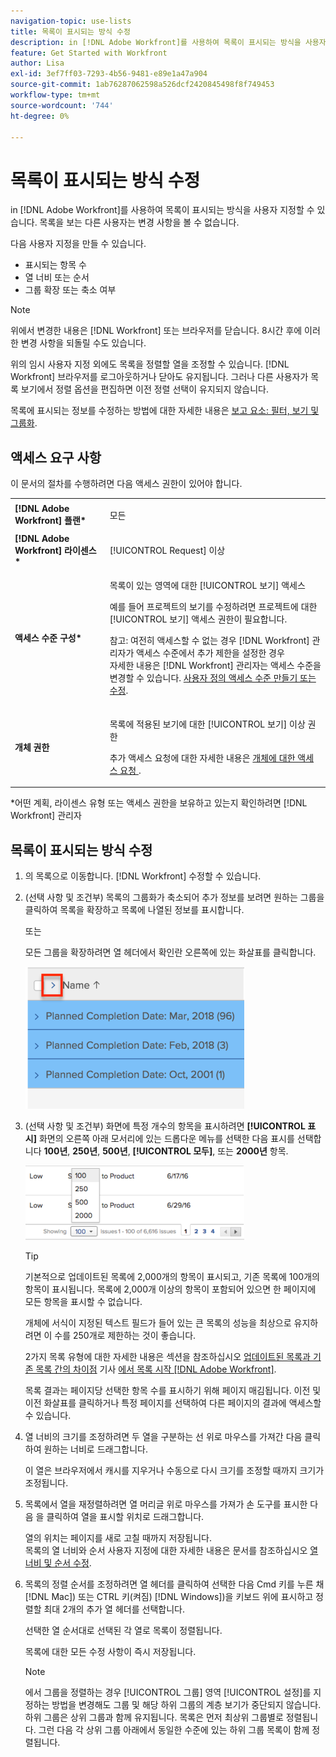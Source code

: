 ```yaml
---
navigation-topic: use-lists
title: 목록이 표시되는 방식 수정
description: in [!DNL Adobe Workfront]를 사용하여 목록이 표시되는 방식을 사용자 지정할 수 있습니다. 목록을 보는 다른 사용자는 변경 사항을 볼 수 없습니다.
feature: Get Started with Workfront
author: Lisa
exl-id: 3ef7ff03-7293-4b56-9481-e89e1a47a904
source-git-commit: 1ab76287062598a526dcf2420845498f8f749453
workflow-type: tm+mt
source-wordcount: '744'
ht-degree: 0%

---
```


# 목록이 표시되는 방식 수정

in [!DNL Adobe Workfront]를 사용하여 목록이 표시되는 방식을 사용자 지정할 수 있습니다. 목록을 보는 다른 사용자는 변경 사항을 볼 수 없습니다.

다음 사용자 지정을 만들 수 있습니다.

* 표시되는 항목 수
* 열 너비 또는 순서
* 그룹 확장 또는 축소 여부

>[!NOTE]
>
>위에서 변경한 내용은 [!DNL Workfront] 또는 브라우저를 닫습니다. 8시간 후에 이러한 변경 사항을 되돌릴 수도 있습니다.

위의 임시 사용자 지정 외에도 목록을 정렬할 열을 조정할 수 있습니다. [!DNL Workfront] 브라우저를 로그아웃하거나 닫아도 유지됩니다. 그러나 다른 사용자가 목록 보기에서 정렬 옵션을 편집하면 이전 정렬 선택이 유지되지 않습니다.

목록에 표시되는 정보를 수정하는 방법에 대한 자세한 내용은 [보고 요소: 필터, 보기 및 그룹화](../../../reports-and-dashboards/reports/reporting-elements/reporting-elements-filters-views-groupings.md).

## 액세스 요구 사항

이 문서의 절차를 수행하려면 다음 액세스 권한이 있어야 합니다.

<table style="table-layout:auto"> 
 <col> 
 <col> 
 <tbody> 
  <tr> 
   <td role="rowheader"><strong>[!DNL Adobe Workfront] 플랜*</strong></td> 
   <td> <p>모든</p> </td> 
  </tr> 
  <tr> 
   <td role="rowheader"><strong>[!DNL Adobe Workfront] 라이센스*</strong></td> 
   <td> <p>[!UICONTROL Request] 이상</p> </td> 
  </tr> 
  <tr> 
   <td role="rowheader"><strong>액세스 수준 구성*</strong></td> 
   <td> <p>목록이 있는 영역에 대한 [!UICONTROL 보기] 액세스</p> <p>예를 들어 프로젝트의 보기를 수정하려면 프로젝트에 대한 [!UICONTROL 보기] 액세스 권한이 필요합니다.</p> <p>참고: 여전히 액세스할 수 없는 경우 [!DNL Workfront] 관리자가 액세스 수준에서 추가 제한을 설정한 경우<br>자세한 내용은 [!DNL Workfront] 관리자는 액세스 수준을 변경할 수 있습니다. <a href="../../../administration-and-setup/add-users/configure-and-grant-access/create-modify-access-levels.md" class="MCXref xref">사용자 정의 액세스 수준 만들기 또는 수정</a>.</p> </td> 
  </tr> 
  <tr> 
   <td role="rowheader"><strong>개체 권한</strong></td> 
   <td> <p>목록에 적용된 보기에 대한 [!UICONTROL 보기] 이상 권한</p> <p>추가 액세스 요청에 대한 자세한 내용은 <a href="../../../workfront-basics/grant-and-request-access-to-objects/request-access.md" class="MCXref xref">개체에 대한 액세스 요청 </a>.</p> </td> 
  </tr> 
 </tbody> 
</table>

&#42;어떤 계획, 라이센스 유형 또는 액세스 권한을 보유하고 있는지 확인하려면 [!DNL Workfront] 관리자

## 목록이 표시되는 방식 수정

1. 의 목록으로 이동합니다. [!DNL Workfront] 수정할 수 있습니다.

   <!--
   <p data-mc-conditions="QuicksilverOrClassic.Draft mode"> 
   <MadCap:conditionalText data-mc-conditions="QuicksilverOrClassic.Draft mode">
   By default, groupings are collapsed.
   </MadCap:conditionalText>
   <br> </p>
   -->

1. (선택 사항 및 조건부) 목록의 그룹화가 축소되어 추가 정보를 보려면 원하는 그룹을 클릭하여 목록을 확장하고 목록에 나열된 정보를 표시합니다.

   또는

   모든 그룹을 확장하려면 열 헤더에서 확인란 오른쪽에 있는 화살표를 클릭합니다.

   ![expand_groups__1_.png](assets/expand-groupings--1--350x227.png)

1. (선택 사항 및 조건부) 화면에 특정 개수의 항목을 표시하려면 **[!UICONTROL 표시]** 화면의 오른쪽 아래 모서리에 있는 드롭다운 메뉴를 선택한 다음 표시를 선택합니다 **100년**, **250년**, **500년**, **[!UICONTROL 모두]**, 또는 **2000년** 항목.

   ![](assets/list-number-page-350x119.png)

   >[!TIP]
   >
   >기본적으로 업데이트된 목록에 2,000개의 항목이 표시되고, 기존 목록에 100개의 항목이 표시됩니다. 목록에 2,000개 이상의 항목이 포함되어 있으면 한 페이지에 모든 항목을 표시할 수 없습니다.
   >
   >
   >개체에 서식이 지정된 텍스트 필드가 들어 있는 큰 목록의 성능을 최상으로 유지하려면 이 수를 250개로 제한하는 것이 좋습니다.
   >
   >
   >2가지 목록 유형에 대한 자세한 내용은 섹션을 참조하십시오 [업데이트된 목록과 기존 목록 간의 차이점](../../../workfront-basics/navigate-workfront/use-lists/view-items-in-a-list.md#updated) 기사 [에서 목록 시작 [!DNL Adobe Workfront]](../../../workfront-basics/navigate-workfront/use-lists/view-items-in-a-list.md).

   목록 결과는 페이지당 선택한 항목 수를 표시하기 위해 페이지 매김됩니다. 이전 및 이전 화살표를 클릭하거나 특정 페이지를 선택하여 다른 페이지의 결과에 액세스할 수 있습니다.

1. 열 너비의 크기를 조정하려면 두 열을 구분하는 선 위로 마우스를 가져간 다음 클릭하여 원하는 너비로 드래그합니다.

   이 열은 브라우저에서 캐시를 지우거나 수동으로 다시 크기를 조정할 때까지 크기가 조정됩니다.

1. 목록에서 열을 재정렬하려면 열 머리글 위로 마우스를 가져가 손 도구를 표시한 다음 을 클릭하여 열을 표시할 위치로 드래그합니다.

   열의 위치는 페이지를 새로 고칠 때까지 저장됩니다.\
   목록의 열 너비와 순서 사용자 지정에 대한 자세한 내용은 문서를 참조하십시오 [열 너비 및 순서 수정](../../../reports-and-dashboards/reports/reporting-elements/modify-column-width-order.md).

1. 목록의 정렬 순서를 조정하려면 열 헤더를 클릭하여 선택한 다음 Cmd 키를 누른 채 [!DNL Mac]) 또는 CTRL 키(켜짐) [!DNL Windows])을 키보드 위에 표시하고 정렬할 최대 2개의 추가 열 헤더를 선택합니다.

   선택한 열 순서대로 선택된 각 열로 목록이 정렬됩니다.

   목록에 대한 모든 수정 사항이 즉시 저장됩니다.

   >[!NOTE]
   >
   >에서 그룹을 정렬하는 경우 [!UICONTROL 그룹] 영역 [!UICONTROL 설정]를 지정하는 방법을 변경해도 그룹 및 해당 하위 그룹의 계층 보기가 중단되지 않습니다. 하위 그룹은 상위 그룹과 함께 유지됩니다. 목록은 먼저 최상위 그룹별로 정렬됩니다. 그런 다음 각 상위 그룹 아래에서 동일한 수준에 있는 하위 그룹 목록이 함께 정렬됩니다.
